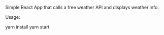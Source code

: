 Simple React App that calls a free weather API and displays weather info.

Usage:

yarn install
yarn start